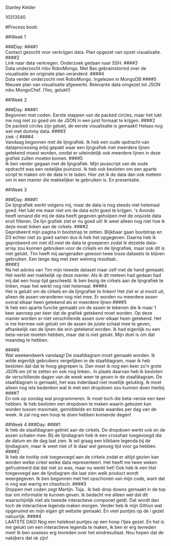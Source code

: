 Stanley Kelder

10313540

#Process book:

##Week 1

###Day:
####1 	
Contact gezocht voor verkrijgen data. Plan opgezet van opzet visualisatie.
####2	
Link naar data verkregen. Onderzoek gedaan naar SSH.
####3	
Data onderzocht mbv RoboMongo. Met Bas gebrainstormd over de visualisatie en originele plan veranderd.
####4	
Data verder onderzocht met RoboMongo. Ingelezen in MongoDB
####5
Nieuwe plan van visualisatie afgewerkt. Relevante data omgezet tot JSON mbv MongoChef. (Yes, gelukt!)

##Week 2

###Day:
####1	
Begonnen met coden. Eerste stappen van de packed circles, maar het lukt me nog niet zo goed om de JSON in een juist formaat te krijgen.
####2	
De packed circles zijn gelukt, de eerste visualisatie is gemaakt! Helaas nog wel met dummy data.
####3	
ziek :(
####4	
Vandaag begonnen met de lijngrafiek. Ik heb een oude opdracht van dataprocessing erbij gepakt waar een lijngrafiek met meerdere lijnen getekend moest worden, omdat er uiteindelijk ook meerdere lijnen in deze 	grafiek zullen moeten komen.
####5	
Ik ben verder gegaan met de lijngrafiek. Mijn javascript van de oude opdracht was een redelijke puinzooi. Ik heb ook besloten om een aparte script te maken om de data in te laden. Hier zet ik de data dan ook 	meteen om in een manier die makkelijker te gebruiken is. En presentatie.

##Week 3

###Day:
####1	
De lijngrafiek werkt volgens mij, maar de data is nog steeds niet helemaal goed. Het lukt me maar niet om de data echt goed te krijgen. 's Avonds heeft iemand die mij de data heeft gegeven geholpen met de onjuiste data eruit filteren. De lijn grafiek ziet er nu goed uit! Ik weet alleen nog niet hoe ik deze moet linken aan de cirkels.
####2	
Geprobeerd mijn pagina in bootstrap te zetten. Blijkbaar gaan bootstrap en D3 echter niet zo goed samen dus ik heb het opgegeven. Daarna heb ik geprobeerd om met d3.nest de data te groeperen zodat ik dezelde 	data-array zou kunnen gebruiken voor de cirkels en de lijngrafiek, maar ook dit is niet gelukt. Tim heeft mij aangeraden gewoon twee losse datasets te blijven gebruiken. Een lange dag met zeer weining resultaat..	
####3	
Na het advies van Tim mijn tweede dataset maar zelf met de hand gemaakt. Het werkt wel makkelijk op deze manier. Als ik dit meteen had gedaan had mij dat een hoop tijd gescheeld. Ik ben bezig de cirkels aan de lijngrafiek te linken, maar het werkt nog niet helemaal.
####4	
Het is gelukt om de cirkels en de lijngrafiek te linken! Het ziet er al mooit uit, alleen de assen veranderen nog niet mee. Er worden nu meerdere assen overal elkaar heen getekend als er meerdere lijnen 
####5	
Ik heb een aparte functie gemaakt om de assen te tekenen die ik maar 1 keer aanroep per keer dat de grafiek getekend moet worden. Op deze manier worden er niet verschillende assen over elkaar heen getekend. Het is me hiermee ook gelukt om de assen de juiste schaal mee te geven, afhankelijk van de lijnen die erin getekend worden. Ik had eigenlijk nu een beta-versie moeten hebben, maar dat is niet gelukt. Mijn doel is om dat maandag te hebben. 

####6	
Wat weekendwerk vandaag! De staafdiagram moet gemaakt worden. Ik wilde eigenlijk gebruikers vergelijken in de staafdiagram, maar ik heb besloten dat dat te hoog gegrepen is. Dan moet ik nog een keer zo'n grote JSON om zit te zetten en ook nog linken.. In plaats daarvan heb ik besloten de verschillende dagen van de week weer te geven in de staafdiagram. De staafdiagram is gemaakt, het was inderdaad niet moeilijk gelukkig. Ik moet alleen nog iets bedenken wat ik met een dropdown zou kunnen doen hierbij.
####7  
En ook op zondag wat programmeren. Ik moet toch die beta-versie een keer hebben. Ik heb besloten een dropdown te maken waarin gekozen kan worden tussen maximale, gemiddelde en totale waardes per dag van de week. Ik zal nog een hoop te doen hebben komende dagen!

##Week 4
###Day:
####1	
Ik heb de staafdiagram gelinkt aan de cirkels. De dropdown werkt ook en de assen schalen mee. Bij de lijndiagram heb ik een crosshair toegevoegd die de datum en de dag laat zien. Ik wil graag een klikbare legenda bij de lijndiagram, maar ik weet niet of ik daar wel genoeg tijd voor ga hebben.
####2	
Ik heb de tooltip ook toegevoegd aan de cirkels zodat er altijd gezien kan worden welke cirkel welke data representeert. Het heeft me twee weken gefrustreerd dat dat niet zo was, maar nu werkt het! Ook heb ik een titel toegevoegd aan de lijndiagram die laat zien welk product wordt weergegeven. Ik ben	begonnen met het opschonen van mijn code, want dat is nog wat warrig en chaotisch. 
####3	
Stoppen met coden zegt Martijn. Tsja.. Ik heb drop downs gemaakt in de top bar om informatie te kunnen geven. Ik bedacht me alleen wel dat dit waarschijnlijk niet als tweede interactieve componet geldt. Dat wordt dan toch de interactieve legenda maken morgen. Verder heb ik mijn Githun wat opgeruimd en mijn eigen git website gemaakt. En veel puntjes op de i gezet natuurlijk.
####4	
LAATSTE DAG! Nog een heleboel puntjes op een hoop i'tjes gezet. En het is me gelukt om een interactieve legenda te maken, ik ben er erg tevreden mee! Ik ben sowieso erg tevreden over het eindresultaat. Nou hopen dat de nakijkers dat ok zijn! 